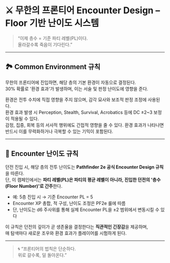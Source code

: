 # ⚔ 무한의 프론티어 Encounter Design – Floor 기반 난이도 시스템

> “이제 층수 = 기준 파티 레벨(PL)이다.  
> 올라갈수록 죽음이 기다린다.”

---

## 🏞 Common Environment 규칙

무한의 프론티어에 진입하면, 해당 층의 기본 환경이 자동으로 결정된다.  
30% 확률로 '환경 효과'가 발생하며, 이는 서술 및 판정 난이도에 영향을 준다.

환경은 전투 수치에 직접 영향을 주지 않으며, 감각 묘사와 보조적 판정 조정에 사용된다.  
환경 효과 발생 시 Perception, Stealth, Survival, Acrobatics 등에 DC ±2~3 보정이 적용될 수 있다.  
감정, 집중, 회복 등의 서사적 행위에도 간접적 영향을 줄 수 있다.
환경 효과가 나타나면 반드시 이를 무력화하거나 극복할 수 있는 기믹이 포함된다.

--- 

## 🧱 Encounter 난이도 규칙

던전 진입 시, 해당 층의 전투 난이도는 **Pathfinder 2e 공식 Encounter Design 규칙**을 따른다.  
단, 이 캠페인에서는 **파티 레벨(PL)은 파티의 평균 레벨이 아니라, 진입한 던전의 '층수(Floor Number)'로 간주**한다.

- 예: 5층 진입 시 → 기준 Encounter PL = 5
- Encounter XP 총합, 적 구성, 난이도 조정은 PF2e 룰에 따름
- 단, 난이도는 d6 주사위를 통해 실제 Encounter PL을 ±2 범위에서 변동시킬 수 있다

이 규칙은 던전의 깊이가 곧 생존율을 결정한다는 **직관적인 긴장감**을 제공하며,  
매 탐색마다 새로운 조우와 환경 효과가 플레이어를 시험하게 된다.

---

> 🌀 “프론티어의 법칙은 단순하다.  
> 위로 갈수록, 덜 돌아온다.”
